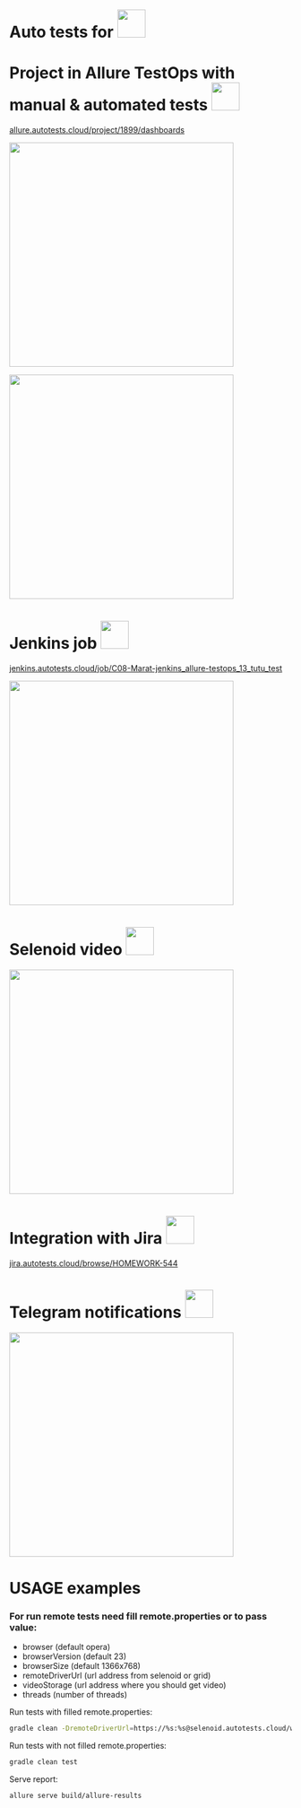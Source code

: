 # Auto tests for <code><img height="50" src="https://cdn3.tu-tu.ru/wp-content/uploads/2021/04/01_01.png"></code>

# Project in Allure TestOps with manual & automated tests <code><img height="50" src="https://github.com/Vasili888-QA/Vasili888-QA/blob/master/images/logo/AllureTestOps.png"></code>
<a target="_blank" href="https://allure.autotests.cloud/project/1899/dashboards">allure.autotests.cloud/project/1899/dashboards</a>

<code><img height="400" src="https://user-images.githubusercontent.com/80305279/221429649-f84bc99d-d6c5-40df-b735-1bd0d1efbfc1.png"></code>

<code><img height="400" src="https://user-images.githubusercontent.com/80305279/221429788-90483082-4e1e-4ee5-87d0-1b9c0e1699f8.png"></code>

# Jenkins job <code><img height="50" src="https://user-images.githubusercontent.com/80305279/221430862-8421ed62-79eb-477f-be8f-c276f501925b.png"></code>
<a target="_blank" href="https://jenkins.autotests.cloud/job/C08-Marat-jenkins_allure-testops_13_tutu_test/">jenkins.autotests.cloud/job/C08-Marat-jenkins_allure-testops_13_tutu_test</a>

<code><img height="400" src="https://user-images.githubusercontent.com/80305279/221429999-86753823-8250-4dcd-aaec-aa822b42689d.png"></code>

# Selenoid video <code><img height="50" src="https://user-images.githubusercontent.com/80305279/221432799-cf28da9c-b438-4083-b9bb-26f04f54d5de.png"></code>
<code><img height="400" src="https://github.com/MartinGPU/tutu-tests/blob/secondary/src/test/resources/img/136a4e620704f68ebb7b1923d574977c%20(1).gif?raw=true"></code>

# Integration with Jira <code><img height="50" src="https://user-images.githubusercontent.com/80305279/221431422-c0ca55bf-b3a1-46fb-8ed8-4d71ecf294b2.png"></code>
<a target="_blank" href="https://jira.autotests.cloud/browse/HOMEWORK-544">jira.autotests.cloud/browse/HOMEWORK-544</a>

# Telegram notifications <code><img height="50" src="https://user-images.githubusercontent.com/80305279/221431072-3ea96458-4744-4948-b96d-5fc42bbb0aa2.png"></code>

<code><img height="400" src="https://user-images.githubusercontent.com/80305279/221431129-53fe2d24-b904-4bcc-ad7a-b765e4517bfa.png"></code>

# USAGE examples

### For run remote tests need fill remote.properties or to pass value:

* browser (default opera)
* browserVersion (default 23)
* browserSize (default 1366x768)
* remoteDriverUrl (url address from selenoid or grid)
* videoStorage (url address where you should get video)
* threads (number of threads)


Run tests with filled remote.properties:
```bash
gradle clean -DremoteDriverUrl=https://%s:%s@selenoid.autotests.cloud/wd/hub/ -DvideoStorage=https://selenoid.autotests.cloud/video/ -Dthreads=1 test
```

Run tests with not filled remote.properties:
```bash
gradle clean test
```

Serve report:
```bash
allure serve build/allure-results
```




